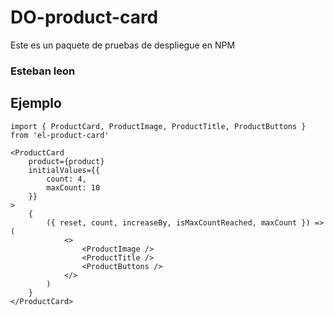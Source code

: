 # DO-product-card

Este es un paquete de pruebas de despliegue en NPM 

### Esteban leon

## Ejemplo
```
import { ProductCard, ProductImage, ProductTitle, ProductButtons } from 'el-product-card'
```

```
<ProductCard
    product={product}
    initialValues={{
        count: 4,
        maxCount: 10
    }}
>
    {
        ({ reset, count, increaseBy, isMaxCountReached, maxCount }) => (
            <>
                <ProductImage />
                <ProductTitle />
                <ProductButtons />
            </>
        )
    }
</ProductCard>

```